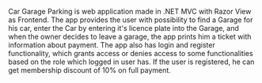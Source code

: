 Car Garage Parking is web application made in .NET MVC with Razor View as Frontend. The app provides the user with possibility to find a Garage for his car, enter the Car by entering it's licence plate into the Garage, and when the owner decides to leave a garage, the app prints him a ticket with information about payment. 
The app also has login and register functionality, which grants access or denies access to some functionalities based on the role which logged in user has. If the user is registered, he can get membership discount of 10% on full payment.
